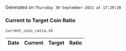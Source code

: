 Generated on `Thursday 30-September-2021 at 17:29:28`

### Current to Target Coin Ratio
`current_coin_ratio.sh`

Date|Current|Target|Ratio
---|---|---|---
